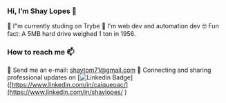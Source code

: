 ###  Hi, I’m Shay Lopes 👋
 📖 I"m currently studing on Trybe
 🤔 I'm web dev and automation dev
 🤓 Fun fact: A 5MB hard drive weighed 1 ton in 1956.
 
###  How to reach me 📫
📧 Send me an e-mail: shaytom71@gmail.com
💼 Connecting and sharing professional updates on [![Linkedin Badge](https://img.shields.io/badge/-LinkedIn-0e76a8?style=flat-square&logo=Linkedin&logoColor=white)]([https://www.linkedin.com/in/caiqueoac/](https://www.linkedin.com/in/shaylopes/ ) 


<!---
ShayLopes/ShayLopes is a ✨ special ✨ repository because its `README.md` (this file) appears on your GitHub profile.
You can click the Preview link to take a look at your changes.
--->


<!--


Here are some ideas to get you started:

- 🔭 I’m currently working on ...
- 🌱 I’m currently learning ...
- 👯 I’m looking to collaborate on ...
- 🤔 I’m looking for help with ...
- 💬 Ask me about ...
- 📫 How to reach me: ...
- 😄 Pronouns: ...
- ⚡ Fun fact: ...
-->

